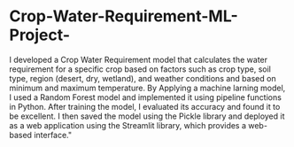 # Crop-Water-Requirement-ML-Project-
I developed a Crop Water Requirement model that calculates the water requirement for a specific crop based on factors such as crop type, soil type, region (desert, dry, wetland), and weather conditions and based on minimum and maximum temperature. By Applying a machine larning model, I used a Random Forest model and implemented it using pipeline functions in Python. After training the model, I evaluated its accuracy and found it to be excellent. I then saved the model using the Pickle library and deployed it as a web application using the Streamlit library, which provides a web-based interface."

